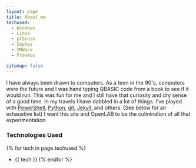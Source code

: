 ```yaml
---
layout: page
title: About me
techused:
  - Windows
  - Linux
  - pfSense
  - Sophos
  - VMWare
  - Proxmox

sitemap: false
---
```

I have always been drawn to computers. As a teen in the 90's, computers were the future and I was hand typing QBASIC code from a book to see if it would run. This was fun for me and I still have that curiosity and dry sense of a good time. In my travels I have dabbled in a lot of things. I've played with [PowerShell](https://github.com/williamson10/PowerShell), [Python](https://github.com/williamson10/pyGridWars), [git](https://github.com/williamson10), [Jekyll](https://github.com/williamson10/williamson10.github.io/), and others. (See below for an exhaustive list) I want this site and OpenLAB to be the culmination of all that experimentation. 

### Technologies Used
{% for tech in page.techused %}
  * {{ tech }}
{% endfor %}
